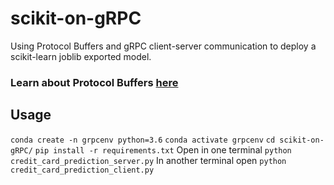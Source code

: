 # scikit-on-gRPC
Using Protocol Buffers and gRPC client-server communication to deploy a scikit-learn joblib exported model.

### Learn about Protocol Buffers [here](https://developers.google.com/protocol-buffers/docs/pythontutorial)

## Usage

 `conda create -n grpcenv python=3.6`
 `conda activate grpcenv`
 `cd scikit-on-gRPC/`
 `pip install -r requirements.txt`
 Open in one terminal 
 `python credit_card_prediction_server.py`
 In another terminal open 
 `python credit_card_prediction_client.py`

